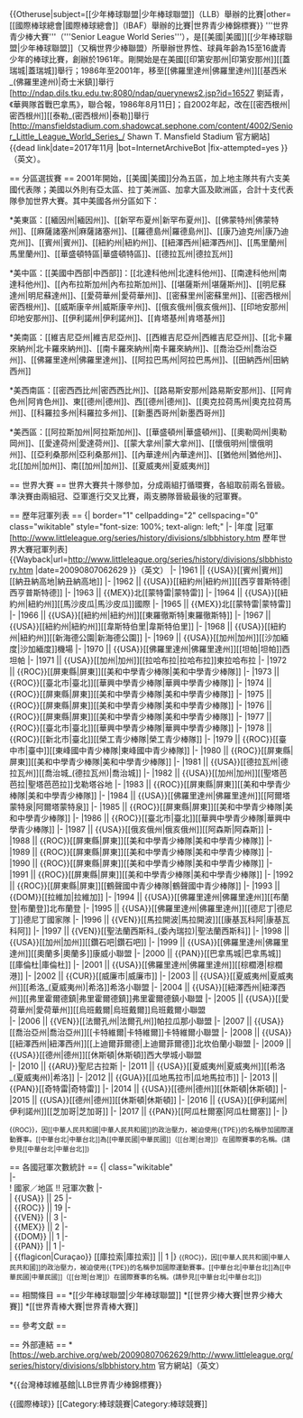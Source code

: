 {{Otheruse|subject=[[少年棒球聯盟|少年棒球聯盟]]（LLB）舉辦的比賽|other=[[國際棒球總會|國際棒球總會]]（IBAF）舉辦的比賽|世界青少棒錦標賽}}
'''世界青少棒大賽'''（'''Senior League World Series'''），是[[美國|美國]][[少年棒球聯盟|少年棒球聯盟]]（又稱世界少棒聯盟）所舉辦世界性、球員年齡為15至16歲青少年的棒球比賽，創辦於1961年。剛開始是在美國[[印第安那州|印第安那州]][[蓋瑞城|蓋瑞城]]舉行；1986年至2001年，移至[[佛羅里達州|佛羅里達州]][[基西米_(佛羅里達州)|奇士米鎮]]舉行<ref>[http://ndap.dils.tku.edu.tw:8080/ndap/querynews2.jsp?id=16527 劉延青，《華興隊首戰巴拿馬》，聯合報，1986年8月11日]</ref>；自2002年起，改在[[密西根州|密西根州]][[泰勒_(密西根州)|泰勒]]舉行<ref>[http://mansfieldstadium.com.shadowcat.sephone.com/content/4002/Senior_Little_League_World_Series_/ Shawn T. Mansfield Stadium 官方網站]{{dead link|date=2017年11月 |bot=InternetArchiveBot |fix-attempted=yes }}（英文）</ref>。

== 分區選拔賽 ==
2001年開始，[[美國|美國]]分為五區，加上地主隊共有六支美國代表隊；美國以外則有亞太區、拉丁美洲區、加拿大區及歐洲區，合計十支代表隊參加世界大賽。其中美國各州分區如下：

*美東區：[[緬因州|緬因州]]、[[新罕布夏州|新罕布夏州]]、[[佛蒙特州|佛蒙特州]]、[[麻薩諸塞州|麻薩諸塞州]]、[[羅德島州|羅德島州]]、[[康乃迪克州|康乃迪克州]]、[[賓州|賓州]]、[[紐約州|紐約州]]、[[紐澤西州|紐澤西州]]、[[馬里蘭州|馬里蘭州]]、[[華盛頓特區|華盛頓特區]]、[[德拉瓦州|德拉瓦州]] 

*美中區：[[美國中西部|中西部]]：[[北達科他州|北達科他州]]、[[南達科他州|南達科他州]]、[[內布拉斯加州|內布拉斯加州]]、[[堪薩斯州|堪薩斯州]]、[[明尼蘇達州|明尼蘇達州]]、[[愛荷華州|愛荷華州]]、[[密蘇里州|密蘇里州]]、[[密西根州|密西根州]]、[[威斯康辛州|威斯康辛州]]、[[俄亥俄州|俄亥俄州]]、[[印地安那州|印地安那州]]、[[伊利諾州|伊利諾州]]、[[肯塔基州|肯塔基州]] 

*美南區：[[維吉尼亞州|維吉尼亞州]]、[[西維吉尼亞州|西維吉尼亞州]]、[[北卡羅來納州|北卡羅來納州]]、[[南卡羅來納州|南卡羅來納州]]、[[喬治亞州|喬治亞州]]、[[佛羅里達州|佛羅里達州]]、[[阿拉巴馬州|阿拉巴馬州]]、[[田納西州|田納西州]]

*美西南區：[[密西西比州|密西西比州]]、[[路易斯安那州|路易斯安那州]]、[[阿肯色州|阿肯色州]]、東[[德州|德州]]、西[[德州|德州]]、[[奧克拉荷馬州|奧克拉荷馬州]]、[[科羅拉多州|科羅拉多州]]、[[新墨西哥州|新墨西哥州]] 

*美西區：[[阿拉斯加州|阿拉斯加州]]、[[華盛頓州|華盛頓州]]、[[奧勒岡州|奧勒岡州]]、[[愛達荷州|愛達荷州]]、[[蒙大拿州|蒙大拿州]]、[[懷俄明州|懷俄明州]]、[[亞利桑那州|亞利桑那州]]、[[內華達州|內華達州]]、[[猶他州|猶他州]]、北[[加州|加州]]、南[[加州|加州]]、[[夏威夷州|夏威夷州]]

== 世界大賽 ==
世界大賽共十隊參加，分成兩組打循環賽，各組取前兩名晉級。準決賽由兩組冠、亞軍進行交叉比賽，兩支勝隊晉級最後的冠軍賽。

== 歷年冠軍列表 ==
{| border="1" cellpadding="2" cellspacing="0" class="wikitable" style="font-size: 100%; text-align: left;"
|-
|年度
|冠軍<ref>[http://www.littleleague.org/series/history/divisions/slbbhistory.htm 歷年世界大賽冠軍列表] {{Wayback|url=http://www.littleleague.org/series/history/divisions/slbbhistory.htm |date=20090807062629 }}（英文）</ref>
|-
|1961 || {{USA}}[[賓州|賓州]][[納丑納高地|納丑納高地]] 
|-
|1962 || {{USA}}[[紐約州|紐約州]][[西亨普斯特德|西亨普斯特德]] 
|-
|1963 || {{MEX}}北[[蒙特雷|蒙特雷]] 
|-
|1964 || {{USA}}[[紐約州|紐約州]][[馬沙皮瓜|馬沙皮瓜]]國際 
|-
|1965 || {{MEX}}北[[蒙特雷|蒙特雷]] 
|-
|1966 || {{USA}}[[紐約州|紐約州]][[東羅徹斯特|東羅徹斯特]]
|-
|1967 || {{USA}}[[紐約州|紐約州]][[韋斯特伯里|韋斯特伯里]] 
|-
|1968 || {{USA}}[[紐約州|紐約州]][[新海德公園|新海德公園]]
|-
|1969 || {{USA}}[[加州|加州]][[沙加緬度|沙加緬度]]機場
|-
|1970 || {{USA}}[[佛羅里達州|佛羅里達州]][[坦帕|坦帕]]西坦帕 
|-
|1971 || {{USA}}[[加州|加州]][[拉哈布拉|拉哈布拉]]東拉哈布拉 
|-
|1972 || {{ROC}}[[屏東縣|屏東]][[美和中學青少棒隊|美和中學青少棒隊]] 
|-
|1973 || {{ROC}}[[臺北市|臺北]][[華興中學青少棒隊|華興中學青少棒隊]] 
|-
|1974 || {{ROC}}[[屏東縣|屏東]][[美和中學青少棒隊|美和中學青少棒隊]] 
|-
|1975 || {{ROC}}[[屏東縣|屏東]][[美和中學青少棒隊|美和中學青少棒隊]]
|-
|1976 ||{{ROC}}[[屏東縣|屏東]][[美和中學青少棒隊|美和中學青少棒隊]]
|-
|1977 || {{ROC}}[[臺北市|臺北]][[華興中學青少棒隊|華興中學青少棒隊]] 
|-
|1978 || {{ROC}}[[新北市|臺北]][[榮工青少棒隊|榮工青少棒隊]] 
|-
|1979 || {{ROC}}[[臺中市|臺中]][[東峰國中青少棒隊|東峰國中青少棒隊]]
|-
|1980 || {{ROC}}[[屏東縣|屏東]][[美和中學青少棒隊|美和中學青少棒隊]]
|-
|1981 || {{USA}}[[德拉瓦州|德拉瓦州]][[喬治城_(德拉瓦州)|喬治城]] 
|-
|1982 || {{USA}}[[加州|加州]][[聖塔芭芭拉|聖塔芭芭拉]]戈勒塔谷地
|-
|1983 || {{ROC}}[[屏東縣|屏東]][[美和中學青少棒隊|美和中學青少棒隊]]
|-
|1984 || {{USA}}[[佛羅里達州|佛羅里達州]][[阿爾塔蒙特泉|阿爾塔蒙特泉]]
|-
|1985 || {{ROC}}[[屏東縣|屏東]][[美和中學青少棒隊|美和中學青少棒隊]]
|-
|1986 || {{ROC}}[[臺北市|臺北]][[華興中學青少棒隊|華興中學青少棒隊]] 
|-
|1987 || {{USA}}[[俄亥俄州|俄亥俄州]][[阿森斯|阿森斯]]
|-
|1988 || {{ROC}}[[屏東縣|屏東]][[美和中學青少棒隊|美和中學青少棒隊]] 
|-
|1989 || {{ROC}}[[屏東縣|屏東]][[美和中學青少棒隊|美和中學青少棒隊]]
|-
|1990 || {{ROC}}[[屏東縣|屏東]][[美和中學青少棒隊|美和中學青少棒隊]]
|-
|1991 || {{ROC}}[[屏東縣|屏東]][[美和中學青少棒隊|美和中學青少棒隊]]
|-
|1992 || {{ROC}}[[屏東縣|屏東]][[鶴聲國中青少棒隊|鶴聲國中青少棒隊]] 
|-
|1993 || {{DOM}}[[拉維加|拉維加]]
|-
|1994 || {{USA}}[[佛羅里達州|佛羅里達州]][[布蘭登|布蘭登]]北布蘭登
|-
|1995 || {{USA}}[[佛羅里達州|佛羅里達州]][[德尼丁|德尼丁]]德尼丁國家隊 
|-
|1996 || {{VEN}}[[馬拉開波|馬拉開波]][[康基瓦科阿|康基瓦科阿]] 
|-
|1997 || {{VEN}}[[聖法蘭西斯科_(委內瑞拉)|聖法蘭西斯科]] 
|-
|1998 || {{USA}}[[加州|加州]][[鑽石吧|鑽石吧]]
|-
|1999 || {{USA}}[[佛羅里達州|佛羅里達州]][[奧蘭多|奧蘭多]]康威小聯盟 
|-
|2000 || {{PAN}}[[巴拿馬城|巴拿馬城]][[庫倫杜|庫倫杜]] 
|-
|2001 || {{USA}}[[佛羅里達州|佛羅里達州]][[棕櫚港|棕櫚港]]
|-
|2002 || {{CUR}}[[威廉市|威廉市]]
|-
|2003 || {{USA}}[[夏威夷州|夏威夷州]][[希洛_(夏威夷州)|希洛]]希洛小聯盟 
|-
|2004 || {{USA}}[[紐澤西州|紐澤西州]][[弗里霍爾德鎮|弗里霍爾德鎮]]弗里霍爾德鎮小聯盟 
|-
|2005 || {{USA}}[[愛荷華州|愛荷華州]][[烏班戴爾|烏班戴爾]]烏班戴爾小聯盟  
|-
|2006 || {{VEN}}[[法爾孔州|法爾孔州]]帕拉瓜那小聯盟 
|-
|2007 || {{USA}}[[喬治亞州|喬治亞州]][[卡特維爾|卡特維爾]]卡特維爾小聯盟
|-
|2008 || {{USA}}[[紐澤西州|紐澤西州]][[上迪爾菲爾德|上迪爾菲爾德]]北坎伯蘭小聯盟
|-
|2009 || {{USA}}[[德州|德州]][[休斯頓|休斯頓]]西大學城小聯盟  
|-
|2010 || {{ARU}}聖尼古拉斯
|-
|2011 || {{USA}}[[夏威夷州|夏威夷州]][[希洛_(夏威夷州)|希洛]]
|-
|2012 || {{GUA}}[[瓜地馬拉市|瓜地馬拉市]]
|-
|2013 || {{PAN}}[[奇特雷|奇特雷]]
|-
|2014 || {{USA}}[[德州|德州]][[休斯頓|休斯頓]]
|-
|2015 || {{USA}}[[德州|德州]][[休斯頓|休斯頓]]
|-
|2016 || {{USA}}[[伊利諾州|伊利諾州]][[芝加哥|芝加哥]]
|-
|2017 || {{PAN}}[[阿瓜杜爾塞|阿瓜杜爾塞]]
|-
|}

<small> {{ROC}}，因[[中華人民共和國|中華人民共和國]]的政治壓力，被迫使用{{TPE}}的名稱參加國際運動賽事。[[中華台北|中華台北]]為[[中華民國|中華民國]]（[[台灣|台灣]]）在國際賽事的名稱。(請參見[[中華台北|中華台北]])</small>

== 各國冠軍次數統計 ==
{| class="wikitable"   
|-   
! 國家／地區 !! 冠軍次數 
|-   
| {{USA}} || 25
|-   
| {{ROC}} || 19
|-   
| {{VEN}} || 3
|-   
| {{MEX}} || 2
|-   
| {{DOM}} ||  1
|-   
| {{PAN}} ||  1
|-   
| {{flagicon|Curaçao}} [[庫拉索|庫拉索]] ||  1
|}
<small> {{ROC}}，因[[中華人民共和國|中華人民共和國]]的政治壓力，被迫使用{{TPE}}的名稱參加國際運動賽事。[[中華台北|中華台北]]為[[中華民國|中華民國]]（[[台灣|台灣]]）在國際賽事的名稱。(請參見[[中華台北|中華台北]])</small>

== 相關條目 ==
*[[少年棒球聯盟|少年棒球聯盟]]
*[[世界少棒大賽|世界少棒大賽]]
*[[世界青棒大賽|世界青棒大賽]] 

== 參考文獻 ==
<div class="references-small">
<references />
</div>

== 外部連結 ==
*[https://web.archive.org/web/20090807062629/http://www.littleleague.org/series/history/divisions/slbbhistory.htm 官方網站]（英文）

*{{台灣棒球維基館|LLB世界青少棒錦標賽}}


{{國際棒球}}
[[Category:棒球競賽|Category:棒球競賽]]